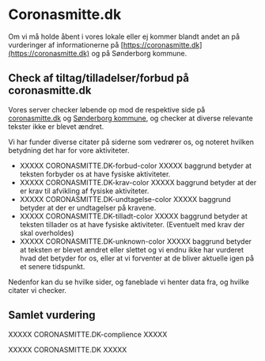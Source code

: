 # Coronasmitte.dk

Om vi må holde åbent i vores lokale eller ej kommer blandt andet an på vurderinger af informationerne på [https://coronasmitte.dk](https://coronasmitte.dk) og på Sønderborg kommune.

## Check af tiltag/tilladelser/forbud på coronasmitte.dk

Vores server checker løbende op mod de respektive side på [coronasmitte.dk](https://coronasmitte.dk) og [Sønderborg kommune](https://sonderborgkommune.dk/delvis-nedlukning), og checker at diverse relevante tekster ikke er blevet ændret.

Vi har funder diverse citater på siderne som vedrører os, og noteret hvilken betydning det har for vore aktiviteter.

 * XXXXX CORONASMITTE.DK-forbud-color XXXXX     baggrund betyder at teksten forbyder os at have fysiske aktiviteter.
 * XXXXX CORONASMITTE.DK-krav-color XXXXX       baggrund betyder at der er krav til afvikling af fysiske aktiviteter.
 * XXXXX CORONASMITTE.DK-undtagelse-color XXXXX baggrund betyder at der er undtagelser på kravene.
 * XXXXX CORONASMITTE.DK-tilladt-color XXXXX    baggrund betyder at teksten tillader os at have fysiske aktiviteter. (Eventuelt med krav der skal overholdes)
 * XXXXX CORONASMITTE.DK-unknown-color XXXXX    baggrund betyder at teksten er blevet ændret eller slettet og vi endnu ikke har vurderet hvad det betyder for os, eller at vi forventer at de bliver aktuelle igen på et senere tidspunkt.

Nedenfor kan du se hvilke sider, og faneblade vi henter data fra, og hvilke citater vi checker.
 
## Samlet vurdering
XXXXX CORONASMITTE.DK-complience XXXXX

XXXXX CORONASMITTE.DK XXXXX
